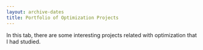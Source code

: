 ```yaml
---
layout: archive-dates
title: Portfolio of Optimization Projects
---
```


In this tab, there are some interesting projects related with optimization that I had studied.
